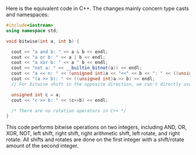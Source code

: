 Here is the equivalent code in C++. The changes mainly concern type casts and namespaces:

```C++
#include<iostream>
using namespace std;

void bitwise(int a, int b) {

  cout << "a and b: " << a & b << endl;
  cout << "a or b: " << a | b << endl;
  cout << "a xor b: " << a ^ b << endl;
  cout << "not a: " << __builtin_bitnot(a)) << endl;
  cout << "a << n: " << (unsigned int)a << "<<" << b << ": " << ((unsigned int)a << b) << endl;
  cout << "(a >> b): " << ((unsigned int)a >> b) << endl;
  // For bitwise shift in the opposite direction, we can't directly use arithmetic or logical shift. We need to utilize built-in functions as shown below:

  unsigned int c = a;
  cout << "c >> b: " << (c>>b) << endl;

  /* There are no rotation operators in C++ */
}
```

This code performs bitwise operations on two integers, including AND, OR, XOR, NOT, left shift, right shift, right arithmetic shift, left rotate, and right rotate. All shifts and rotates are done on the first integer with a shift/rotate amount of the second integer.
